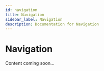 ```yaml
---
id: navigation
title: Navigation
sidebar_label: Navigation
description: Documentation for Navigation
---
```


# Navigation

Content coming soon...
